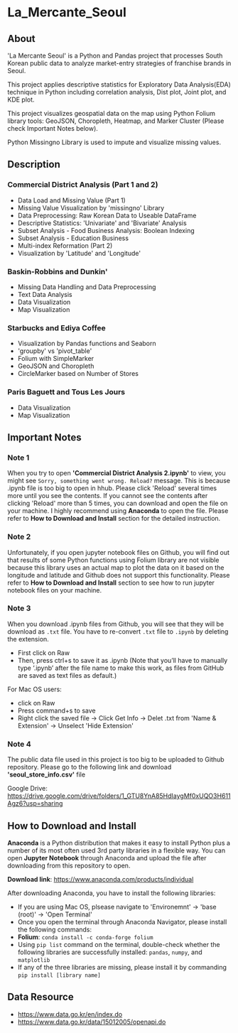 # La_Mercante_Seoul

## About
'La Mercante Seoul' is a Python and Pandas project that processes South Korean public data to analyze market-entry strategies of franchise brands in Seoul.

This project applies descriptive statistics for Exploratory Data Analysis(EDA) technique in Python including correlation analysis, Dist plot, Joint plot, and KDE plot.

This project visualizes geospatial data on the map using Python Folium library tools: GeoJSON, Choropleth, Heatmap, and Marker Cluster (Please check Important Notes below). 

Python Missingno Library is used to impute and visualize missing values.


## Description
### Commercial District Analysis (Part 1 and 2)
* Data Load and Missing Value (Part 1)
* Missing Value Visualization by 'missingno' Library
* Data Preprocessing: Raw Korean Data to Useable DataFrame
* Descriptive Statistics: 'Univariate' and 'Bivariate' Analysis
* Subset Analysis - Food Business Analysis: Boolean Indexing
* Subset Analysis - Education Business
* Multi-index Reformation (Part 2)
* Visualization by 'Latitude' and 'Longitude'

### Baskin-Robbins and Dunkin'
* Missing Data Handling and Data Preprocessing
* Text Data Analysis
* Data Visualization
* Map Visualization

### Starbucks and Ediya Coffee
* Visualization by Pandas functions and Seaborn
* 'groupby' vs 'pivot_table'
* Folium with SimpleMarker
* GeoJSON and Choropleth
* CircleMarker based on Number of Stores

### Paris Baguett and Tous Les Jours
* Data Visualization
* Map Visualization

## Important Notes
### Note 1
When you try to open **'Commercial District Analysis 2.ipynb'** to view, you might see `Sorry, something went wrong. Reload?` message.
This is because .ipynb file is too big to open in hhub. Please click 'Reload' several times more until you see the contents.
If you cannot see the contents after clicking 'Reload' more than 5 times, you can download and open the file on your machine.
I highly recommend using **Anaconda** to open the file. Please refer to **How to Download and Install** section for the detailed instruction.

### Note 2
Unfortunately, if you open jupyter notebook files on Github, you will find out that results of some Python functions using Folium library are not visible because this library uses an actual map to plot the data on it based on the longitude and latitude and Github does not support this functionality. Please refer to **How to Download and Install** section to see how to run jupyter notebook files on your machine.

### Note 3
When you download .ipynb files from Github, you will see that they will be download as `.txt` file. You have to re-convert `.txt` file to `.ipynb` by deleting the extension.

* First click on Raw
* Then, press ctrl+s to save it as .ipynb (Note that you’ll have to manually type ‘.ipynb’ after the file name to make this work, as files from GitHub are saved as text files as default.)

For Mac OS users:
* click on Raw
* Press command+s to save
* Right click the saved file -> Click Get Info -> Delet .txt from 'Name & Extension' -> Unselect 'Hide Extension'


### Note 4
The public data file used in this project is too big to be uploaded to Github repository. 
Please go to the following link and download **'seoul_store_info.csv'** file

Google Drive: https://drive.google.com/drive/folders/1_GTU8YnA85HdIaygMf0xUQO3H611Agz6?usp=sharing


## How to Download and Install
**Anaconda** is a Python distribution that makes it easy to install Python plus a number of its most often used 3rd party libraries in a flexible way. You can open **Jupyter Notebook** through Anaconda and upload the file after downloading from this repository to open.

**Download link**: https://www.anaconda.com/products/individual

After downloading Anaconda, you have to install the following libraries:
* If you are using Mac OS, plsease navigate to 'Environemnt' -> 'base (root)' -> 'Open Terminal' 
* Once you open the terminal through Anaconda Navigator, please install the following commands:
* **Folium**: `conda install -c conda-forge folium`
* Using `pip list` command on the terminal, double-check whether the following libraries are successfully installed: `pandas`, `numpy`, and `matplotlib`
* If any of the three libraries are missing, please install it by commanding `pip install [library name]`


## Data Resource
* https://www.data.go.kr/en/index.do
* https://www.data.go.kr/data/15012005/openapi.do
















